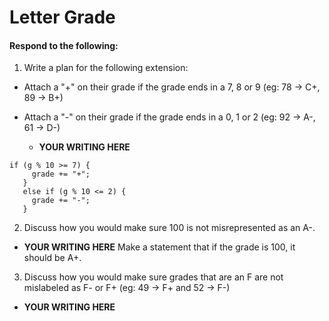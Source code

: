 # Letter Grade
#### Respond to the following:

1. Write a plan for the following extension:
  * Attach a "+" on their grade if the grade ends in a 7, 8 or 9 (eg: 78 -> C+, 89 -> B+)
  * Attach a "-" on their grade if the grade ends in a 0, 1 or 2 (eg: 92 -> A-, 61 -> D-)

    * **YOUR WRITING HERE**
   ```
   if (g % 10 >= 7) {
        grade += "+";
      }
      else if (g % 10 <= 2) {
        grade += "-";
      }
   ```

2. Discuss how you would make sure 100 is not misrepresented as an A-.
  * **YOUR WRITING HERE**
Make a statement that if the grade is 100, it should be A+.

3. Discuss how you would make sure grades that are an F are not mislabeled as F- or F+ (eg: 49 -> F+ and 52 -> F-)
  * **YOUR WRITING HERE**
